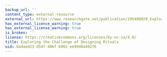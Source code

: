 ```yaml
---
backup_url: ''
content_type: external-resource
external_url: https://www.researchgate.net/publication/295400029_Exploring_the_challenge_of_designing_rituals
has_external_licence_warning: true
has_external_license_warning: true
is_broken: ''
license: https://creativecommons.org/licenses/by-nc-sa/4.0/
title: Exploring the Challenge of Designing Rituals
uid: 8a4aed23-d54f-486f-b982-ee9940a492f6
---
```

